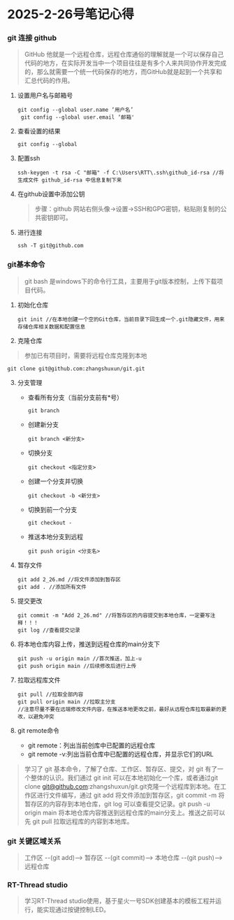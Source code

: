 # 2025-2-26号笔记心得

### git 连接 github
> GitHub 他就是一个远程仓库，远程仓库通俗的理解就是一个可以保存自己代码的地方，在实际开发当中一个项目往往是有多个人来共同协作开发完成的，那么就需要一个统一代码保存的地方，而GitHub就是起到一个共享和汇总代码的作用。

1. 设置用户名与邮箱号
   ```
   git config --global user.name ‘用户名’
	git config --global user.email ‘邮箱'
   ```
2. 查看设置的结果
   ```
   git config --global 
   ```
3. 配置ssh
   ```
   ssh-keygen -t rsa -C "邮箱" -f C:\Users\RTT\.ssh\github_id-rsa //将生成文件 github_id-rsa 中信息复制下来
   ```
4. 在github设置中添加公钥
   > 步骤：github 网站右侧头像->设置->SSH和GPG密钥，粘贴刚复制的公共密钥即可。

5. 进行连接
   ```
   ssh -T git@github.com
   ```

### git基本命令

> git bash 是windows下的命令行工具，主要用于git版本控制，上传下载项目代码。

1. 初始化仓库
   ```
   git init //在本地创建一个空的Git仓库，当前目录下回生成一个.git隐藏文件，用来存储仓库相关数据和配置信息
   ```

2. 克隆仓库  
> 参加已有项目时，需要将远程仓库克隆到本地
   ```
   git clone git@github.com:zhangshuxun/git.git
   ```

3. 分支管理  
   * 查看所有分支（当前分支前有*号）
      ```
      git branch
      ```
   * 创建新分支
      ```
      git branch <新分支>
      ``` 
   * 切换分支 
      ```
      git checkout <指定分支>
      ```
   * 创建一个分支并切换
      ```
      git checkout -b <新分支>
      ```
   * 切换到前一个分支
      ```
      git checkout -
      ```
   * 推送本地分支到远程
      ```
      git push origin <分支名>
      ```

4. 暂存文件
   ```
   git add 2_26.md //将文件添加到暂存区
   git add . //添加所有文件
   ```

5. 提交更改
   ```
   git commit -m "Add 2_26.md" //将暂存区的内容提交到本地仓库，一定要写注释！！！
   git log //查看提交记录
   ```

6. 将本地仓库内容上传，推送到远程仓库的main分支下
   ```
   git push -u origin main //首次推送，加上-u
   git push origin main //后续修改后进行上传
   ```

7. 拉取远程库文件
   ```
   git pull //拉取全部内容
   git pull origin main //拉取主分支
   //注意尽量不要在远端修改文件内容，在推送本地更改之前，最好从远程仓库拉取最新的更改，以避免冲突
   ```

8. git remote命令
   * git remote：列出当前创库中已配置的远程仓库
   * git remote -v:列出当前仓库中已配置的远程仓库，并显示它们的URL


> 学习了 git 基本命令，了解了仓库、工作区、暂存区、提交，对 git 有了一个整体的认识。我们通过 git init 可以在本地初始化一个库，或者通过git clone git@github.com:zhangshuxun/git.git克隆一个远程库到本地。在工作区进行文件编写，通过 git add 将文件添加到暂存区，git commit -m 将暂存区的内容存到本地仓库，git log 可以查看提交记录。git push -u origin main 将本地仓库内容推送到远程仓库的main分支上。推送之前可以先 git pull 拉取远程库的内容到本地库。

### git 关键区域关系
> 工作区 --(git add)--> 暂存区 --(git commit)--> 本地仓库 --(git push)-->远程仓库

### RT-Thread studio
> 学习RT-Thread studio使用，基于星火一号SDK创建基本的模板工程并运行，能实现通过按键控制LED。  